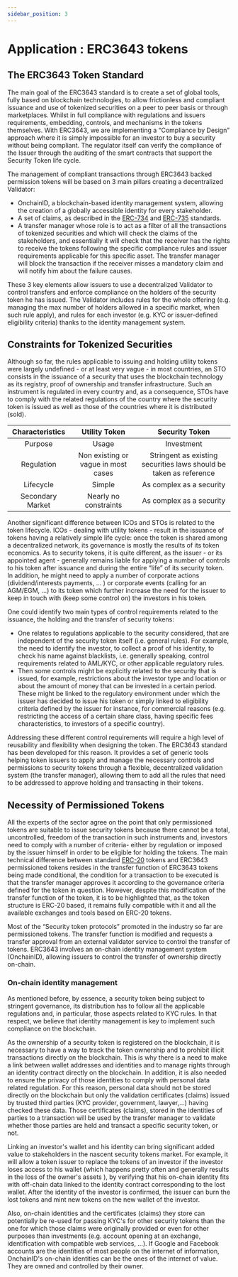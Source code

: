 ```yaml
---
sidebar_position: 3
---
```


# Application : ERC3643 tokens

## The ERC3643 Token Standard

The main goal of the ERC3643 standard is to create a set of global tools, fully based on blockchain technologies, to allow frictionless and compliant issuance and use of tokenized securities on a peer to peer basis or through marketplaces. Whilst in full compliance with regulations and issuers requirements, embedding, controls, and mechanisms in the tokens themselves. With ERC3643, we are implementing a “Compliance by Design” approach where it is simply impossible for an investor to buy a security without being compliant. The regulator itself can verify the compliance of the Issuer through the auditing of the smart contracts that support the Security Token life cycle.

The management of compliant transactions through ERC3643 backed permission tokens will be based on 3 main pillars creating a decentralized Validator: 

- OnchainID, a blockchain-based identity management system, allowing the creation of a globally accessible identity for every stakeholder. 
- A set of claims, as described in the [ERC-734](https://github.com/ethereum/EIPs/issues/734) and 
[ERC-735](https://github.com/ethereum/EIPs/issues/735) standards.
- A transfer manager whose role is to act as a filter of all the transactions of tokenized securities and which will check the claims of the stakeholders, and essentially it will check that the receiver has the rights to receive the tokens following the specific compliance rules and issuer requirements applicable for this specific asset. The transfer manager will block the transaction if the receiver misses a mandatory claim and will notify him about the failure causes. 

These 3 key elements allow issuers to use a decentralized Validator to control transfers and enforce compliance on the holders of the security token he has issued. The Validator includes rules for the whole offering (e.g. managing the max number of holders allowed in a specific market, when such rule apply), and rules for each investor (e.g. KYC or issuer-defined eligibility criteria) thanks to the identity management system.

## Constraints for Tokenized Securities

Although so far, the rules applicable to issuing and holding utility tokens were largely undefined - or at least very vague - in most countries, an STO consists in the issuance of a security that uses the blockchain technology as its registry, proof of ownership and transfer infrastructure. Such an instrument is regulated in every country and, as a consequence, STOs have to comply with the related regulations of the country where the security token is issued as well as those of the countries where it is distributed (sold). 

Characteristics | Utility Token | Security Token
:---: | :---: | :---:
Purpose | Usage | Investment
Regulation | Non existing or vague in most cases | Stringent as existing securities laws should be taken as reference
Lifecycle | Simple | As complex as a security
Secondary Market | Nearly no constraints | As complex as a security

Another significant difference between ICOs and STOs is related to the token lifecycle. ICOs - dealing with utility tokens - result in the
issuance of tokens having a relatively simple life cycle: once the token is shared among a decentralized network, its governance is mostly 
the results of its token economics. As to security tokens, it is quite different, as the issuer - or its appointed agent - generally remains liable for applying a number of controls to his token after issuance and during the entire “life” of its security token. In 
addition, he might need to apply a number of corporate actions (dividend/interests payments, … ) or corporate events (calling for an 
AGM/EGM, …) to its token which further increase the need for the issuer to keep in touch with (keep some control on) the investors in his 
token.

One could identify two main types of control requirements related to the issuance, the holding and the transfer of security tokens:
- One relates to regulations applicable to the security considered, that are independent of the security token itself (i.e. general rules). For example, the need to identify the investor, to collect a proof of his identity, to check his name against blacklists, i.e. generally speaking, control requirements related to AML/KYC, or other applicable regulatory rules.
- Then some controls might be explicitly related to the security that is issued, for example, restrictions about the investor type and 
location or about the amount of money that can be invested in a certain period. These might be linked to the regulatory environment under 
which the issuer has decided to issue his token or simply linked to eligibility criteria defined by the issuer for instance, for 
commercial reasons (e.g. restricting the access of a certain share class, having specific fees characteristics, to investors of a specific 
country).

Addressing these different control requirements will require a high level of reusability and flexibility when designing the token. 
The ERC3643 standard has been developed for this reason. It  provides a set of generic tools helping token issuers to apply and manage the 
necessary controls and permissions to security tokens through a flexible, decentralized validation system (the transfer manager), allowing 
them to add all the rules that need to be addressed to approve holding and transacting in their tokens.

## Necessity of Permissioned Tokens

All the experts of the sector agree on the point that only permissioned tokens are suitable to issue security tokens because there cannot be a total, uncontrolled, freedom of the transaction in such instruments and, investors need to comply with a number of criteria- either by regulation or imposed by the issuer himself in order to be eligible for holding the tokens. The main technical difference between standard [ERC-20](https://github.com/ethereum/EIPs/blob/master/EIPS/eip-20.md) tokens and ERC3643 permissioned tokens resides in the transfer function of ERC3643 tokens being made conditional,  the condition for a transaction to be executed is that the transfer manager approves it according to the governance criteria defined for the token in question. However, despite this modification of the transfer function of the token, it is to be highlighted that, as the token structure is ERC-20 based, it remains fully compatible with it and all the available exchanges and tools based on ERC-20 tokens. 

Most of the “Security token protocols” promoted in the industry so far are permissioned tokens. The transfer function is modified and requests a transfer approval from an external validator service to control the transfer of tokens. 
ERC3643 involves an on-chain identity management system (OnchainID), allowing issuers to control the transfer of ownership directly on-chain.

### On-chain identity management

As mentioned before, by essence, a security token being subject to stringent governance, its distribution has to follow all the applicable regulations and, in particular, those aspects related to KYC rules. In that respect, we believe that identity management is key to implement such compliance on the blockchain.

As the ownership of a security token is registered on the blockchain, it is necessary to have a way to track the token ownership and to prohibit illicit transactions directly on the blockchain. This is why there is a need to make a link between wallet addresses and identities and to manage rights through an identity contract directly on the blockchain. In addition, it is also needed to ensure the privacy of those identities to comply with personal data related regulation. For this reason, personal data should not be stored directly on the blockchain but only the validation certificates (claims) issued by trusted third parties (KYC provider, government, lawyer,…) having checked these data. Those certificates (claims), stored in the identities of parties to a transaction will be used by the transfer manager to validate whether those parties are held and transact a specific security token, or not.

Linking an investor's wallet and his identity can bring significant added value to stakeholders in the nascent security tokens market. For example, it will allow a token issuer to replace the tokens of an investor if the investor loses access to his wallet (which happens pretty often and generally results in the loss of the owner's assets ), by verifying that his on-chain identity fits with off-chain data linked to the identity contract corresponding to the lost wallet. After the identity of the investor is confirmed, the issuer can burn the lost tokens and mint new tokens on the new wallet of the investor.

Also, on-chain identities and the certificates (claims) they store can potentially be re-used for passing KYC's for other security tokens than the one for which those claims were originally provided or even for other purposes than investments (e.g. account opening at an exchange, identification with compatible web services, …). If Google and Facebook accounts are the identities of most people on the internet of information, OnchainID's on-chain identities can be the ones of the internet of value. They are owned and controlled by their owner.